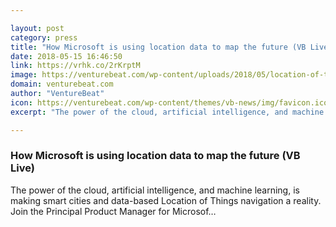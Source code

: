 ```yaml
---

layout: post
category: press
title: "How Microsoft is using location data to map the future (VB Live)"
date: 2018-05-15 16:46:50
link: https://vrhk.co/2rKrptM
image: https://venturebeat.com/wp-content/uploads/2018/05/location-of-things-shutterstock_560039176.jpg?fit=1200%2C850&strip=all
domain: venturebeat.com
author: "VentureBeat"
icon: https://venturebeat.com/wp-content/themes/vb-news/img/favicon.ico
excerpt: "The power of the cloud, artificial intelligence, and machine learning, is making smart cities and data-based Location of Things navigation a reality. Join the Principal Product Manager for Microsof…"

---
```


### How Microsoft is using location data to map the future (VB Live)

The power of the cloud, artificial intelligence, and machine learning, is making smart cities and data-based Location of Things navigation a reality. Join the Principal Product Manager for Microsof…